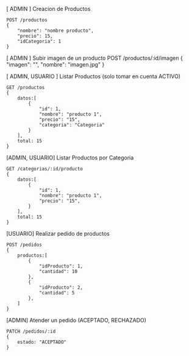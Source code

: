 [ ADMIN ]
Creacion de Productos
```
POST /productos 
{
    "nombre": "nombre producto",
    "precio": 15,
    "idCategoria": 1
}
```

[ ADMIN ]
Subir imagen de un producto
POST /productos/:id/imagen
{
    "imagen": "<base64>",
    "nombre": "imagen.jpg"
}

[ ADMIN, USUARIO ]
Listar Productos (solo tomar en cuenta ACTIVO)
```
GET /productos 
{
    datos:[
        {
            "id": 1,
            "nombre": "producto 1",
            "precio": "15",
            "categoria": "Categoria"
        }
    ],
    total: 15
}
```

[ADMIN, USUARIO]
Listar Productos por Categoria
```
GET /categorias/:id/producto
{
    datos:[
        {
            "id": 1,
            "nombre": "producto 1",
            "precio": "15",
        }
    ],
    total: 15
}
```

[USUARIO]
Realizar pedido de productos
```
POST /pedidos
{
    productos:[
        {
            "idProducto": 1,
            "cantidad": 10
        },
        {
            "idProducto": 2,
            "cantidad": 5
        },
    ]
}
```

[ADMIN]
Atender un pedido (ACEPTADO, RECHAZADO)
```
PATCH /pedidos/:id
{
    estado: "ACEPTADO"
}
```





